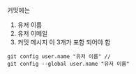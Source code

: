 커밋에는
1. 유저 이름
2. 유저 이메일
3. 커밋 메시지
이 3개가 포함 되어야 함

```
git config user.name "유저 이름" //
git config --global user.name "유저 이름"
```